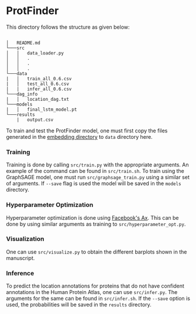 # ProtFinder

This directory follows the structure as given below: 
```

│   README.md
└───src
│   │   data_loader.py
│   │   .
│   │   .
│   │   .
└───data
|   │   train_all_0.6.csv
|   │   test_all_0.6.csv
|   |   infer_all_0.6.csv
└───dag_info
|   │   location_dag.txt
└───models
|   │   final_lstm_model.pt
└───results
    |   output.csv

```

To train and test the ProtFinder model, one must first copy the files generated in the [embedding directory](https://github.com/UCLouvain-CBIO/ProtFinder/tree/main/embeddings) to `data` directory here.

### Training
Training is done by calling `src/train.py` with the appropriate arguments. An example of the command can be found in `src/train.sh`. To train using the GraphSAGE model, one must run `src/graphsage_train.py` using a similar set of arguments. If `--save` flag is used the model will be saved in the `models` directory.

### Hyperparameter Optimization
Hyperparameter optimization is done using [Facebook's Ax](https://github.com/facebook/Ax). This can be done by using similar arguments as training to `src/hyperparameter_opt.py`.

### Visualization
One can use `src/visualize.py` to obtain the different barplots shown in the manuscript.

### Inference
To predict the location annotations for proteins that do not have confident annotations in the Human Protein Atlas, one can use `src/infer.py`. The arguments for the same can be found in `src/infer.sh`. If the `--save` option is used, the probabilities will be saved in the `results` directory.
